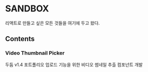# SANDBOX

리액트로 만들고 싶은 모든 것들을 여기에 두고 왔다.

## Contents

### Video Thumbnail Picker

두둠 v1.4 포트폴리오 업로드 기능을 위한 비디오 썸네일 추출 컴포넌트 개발
